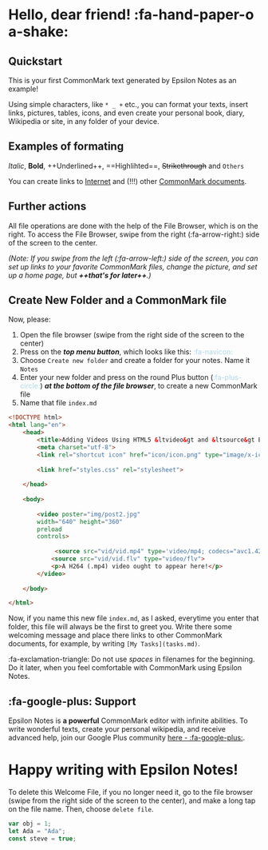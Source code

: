 # Hello, dear friend! :fa-hand-paper-o a-shake:

## Quickstart

This is your first CommonMark text generated by Epsilon Notes as an example!

Using simple characters, like `* _ +` etc., you can format your texts, insert links, pictures, tables, icons, and even create your personal book, diary, Wikipedia or site, in any folder of your device.

## Examples of formating

_Italic_, **Bold**, ++Underlined++, ==Highlihted==, ~~Strikethrough~~ and `Others`

You can create links to [Internet](http://google.com) and (!!!) other [CommonMark documents](other_document.md).

## Further actions

All file operations are done with the help of the File Browser, which is on the right. To access the File Browser, swipe from the right (:fa-arrow-right:) side of the screen to the center.

_(Note: If you swipe from the left (:fa-arrow-left:) side of the screen, you can set up links to your favorite CommonMark files, change the picture, and set up a home page, but **++that's for later++**.)_

## Create New Folder and a CommonMark file

Now, please:


1. Open the file browser (swipe from the right side of the screen to the center)
1. Press on the ***top menu button***, which looks like this: <font color="lightblue">:fa-navicon:</font>
1. Choose `Create new folder` and create a folder for your notes. Name it `Notes`
1. Enter your new folder and press on the round Plus button (<font color="lightblue">:fa-plus-circle:</font>) ***at the bottom of the file browser***, to create a new CommonMark file
1. Name that file `index.md`

```html
<!DOCTYPE html>
<html lang="en">
    <head>
        <title>Adding Videos Using HTML5 &ltvideo&gt and &ltsource&gt Element</title>
        <meta charset="utf-8">
        <link rel="shortcut icon" href="icon/icon.png" type="image/x-icon">
        
        <link href="styles.css" rel="stylesheet">
        
    </head>
    
    <body>
    
        <video poster="img/post2.jpg"
        width="640" height="360"
        preload
        controls>
        
        	 <source src="vid/vid.mp4" type='video/mp4; codecs="avc1.42E01E, mp4a.40.2"'>
        	<source src="vid/vid.flv" type="video/flv">
            <p>A H264 (.mp4) video ought to appear here!</p>
        </video>
        
    </body>

</html> 
```

Now, if you name this new file `index.md`, as I asked, everytime you enter that folder, this file will always be the first to greet you. Write there some welcoming message and place there links to other CommonMark documents, for example, by writing `[My Tasks](tasks.md)`. 

:fa-exclamation-triangle: Do not use _spaces_ in filenames for the beginning. Do it later, when you feel comfortable with CommonMark using Epsilon Notes.

## :fa-google-plus: Support

Epsilon Notes is **a powerful** CommonMark editor with infinite abilities. To write wonderful texts, create your personal wikipedia, and receive advanced help, join our Google Plus community [here - :fa-google-plus:](https://plus.google.com/communities/100312921568116734139).

# Happy writing with Epsilon Notes!

To delete this Welcome File, if you no longer need it, go to the file browser (swipe from the right side of the screen to the center), and make a long tap on the file name. Then, choose `delete file`.

```js
var obj = 1;
let Ada = "Ada";
const steve = true; 
```
